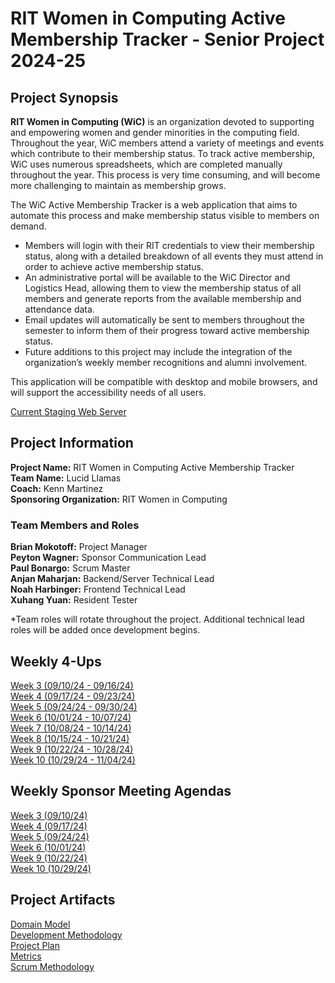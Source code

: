 # RIT Women in Computing Active Membership Tracker - Senior Project 2024-25
## Project Synopsis

**RIT Women in Computing (WiC)** is an organization devoted to supporting and empowering women and gender minorities in the computing field. Throughout the year, WiC members attend a variety of meetings and events which contribute to their membership status. To track active membership, WiC uses numerous spreadsheets, which are completed manually throughout the year. This process is very time consuming, and will become more challenging to maintain as membership grows.

The WiC Active Membership Tracker is a web application that aims to automate this process and make membership status visible to members on demand. 
* Members will login with their RIT credentials to view their membership status, along with a detailed breakdown of all events they must attend in order to achieve active membership status. 
* An administrative portal will be available to the WiC Director and Logistics Head, allowing them to view the membership status of all members and generate reports from the available membership and attendance data. 
* Email updates will automatically be sent to members throughout the semester to inform them of their progress toward active membership status. 
* Future additions to this project may include the integration of the organization’s weekly member recognitions and alumni involvement. 

This application will be compatible with desktop and mobile browsers, and will support the accessibility needs of all users.

[Current Staging Web Server](https://wic-staging.gccis.rit.edu/)

## Project Information
**Project Name:** RIT Women in Computing Active Membership Tracker<br />
**Team Name:** Lucid Llamas<br />
**Coach:** Kenn Martinez<br />
**Sponsoring Organization:** RIT Women in Computing<br />
### Team Members and Roles
**Brian Mokotoff:** Project Manager<br />
**Peyton Wagner:** Sponsor Communication Lead<br />
**Paul Bonargo:** Scrum Master<br />
**Anjan Maharjan:** Backend/Server Technical Lead<br />
**Noah Harbinger:** Frontend Technical Lead<br />
**Xuhang Yuan:** Resident Tester<br />

*Team roles will rotate throughout the project. Additional technical lead roles will be added once development begins.

## Weekly 4-Ups
[Week 3 (09/10/24 - 09/16/24)](4ups/4-up%20Week%203%20.docx.pdf)<br />
[Week 4 (09/17/24 - 09/23/24)](4ups/4-up%20Week%204.docx.pdf)<br />
[Week 5 (09/24/24 - 09/30/24)](4ups/4-up%20Week%205.docx.pdf)<br />
[Week 6 (10/01/24 - 10/07/24)](4ups/4-up%20Week%206.docx.pdf)<br />
[Week 7 (10/08/24 - 10/14/24)](4ups/4-up%20Week%207.docx.pdf)<br />
[Week 8 (10/15/24 - 10/21/24)](4ups/4-up%20Week%208.docx.pdf)<br />
[Week 9 (10/22/24 - 10/28/24)](4ups/4-up%20Week%209.docx.pdf)<br />
[Week 10 (10/29/24 - 11/04/24)](4ups/4-up%20Week%2010.docx.pdf)<br />

## Weekly Sponsor Meeting Agendas
[Week 3 (09/10/24)](agendas/Senior%20Project%20Agenda%209.10.pdf)<br />
[Week 4 (09/17/24)](agendas/Meeting%20Agenda%209_17.docx-2.pdf)<br />
[Week 5 (09/24/24)](agendas/Meeting%20Agenda%209_24.docx.pdf)<br />
[Week 6 (10/01/24)](agendas/Meeting%20Agenda%2010_1.docx-2.pdf)<br />
[Week 9 (10/22/24)](agendas/Meeting%20Agenda%20Week%209.docx.pdf)<br />
[Week 10 (10/29/24)](agendas/Meeting%20Agenda%20Week%2010.docx-2.pdf)<br />

## Project Artifacts
[Domain Model](docs/WiC%20Domain%20Model.pdf)<br />
[Development Methodology](docs/Development%20Methodology.pdf)<br />
[Project Plan](docs/Project%20Plan.pdf)<br />
[Metrics](docs/Process%20and%20Product%20Metrics.pdf)<br />
[Scrum Methodology](docs/)<br />
